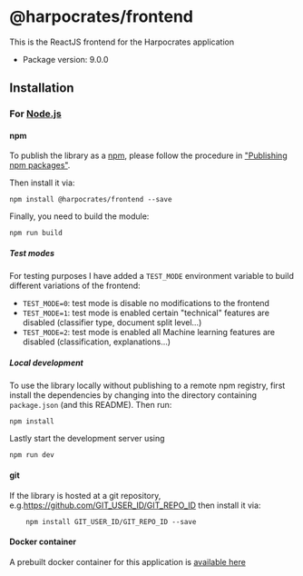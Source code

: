 # @harpocrates/frontend

This is the ReactJS frontend for the Harpocrates application

- Package version: 9.0.0

## Installation

### For [Node.js](https://nodejs.org/)

#### npm

To publish the library as a [npm](https://www.npmjs.com/), please follow the procedure in ["Publishing npm packages"](https://docs.npmjs.com/getting-started/publishing-npm-packages).

Then install it via:

```shell
npm install @harpocrates/frontend --save
```

Finally, you need to build the module:

```shell
npm run build
```

##### Test modes

For testing purposes I have added a `TEST_MODE` environment variable to build different variations of the frontend:

- `TEST_MODE=0`: test mode is disable no modifications to the frontend
- `TEST_MODE=1`: test mode is enabled certain "technical" features are disabled (classifier type, document split level...)
- `TEST_MODE=2`: test mode is enabled all Machine learning features are disabled (classification, explanations...)

##### Local development

To use the library locally without publishing to a remote npm registry, first install the dependencies by changing into the directory containing `package.json` (and this README). Then run:

```shell
npm install
```

Lastly start the development server using

```shell
npm run dev
```

#### git

If the library is hosted at a git repository, e.g.https://github.com/GIT_USER_ID/GIT_REPO_ID
then install it via:

```shell
    npm install GIT_USER_ID/GIT_REPO_ID --save
```

#### Docker container

A prebuilt docker container for this application is [available here](https://gitlab.com/harpocrates-app/harpocrates/container_registry)
